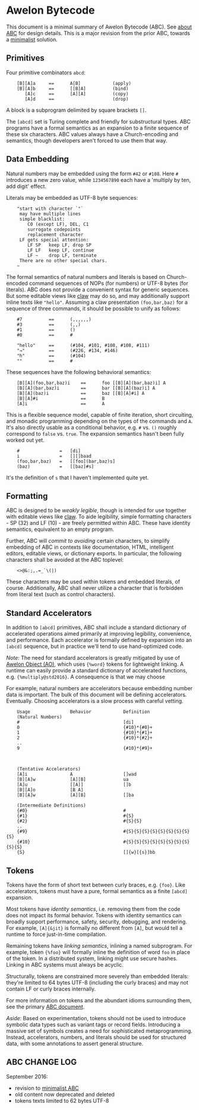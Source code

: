 # Awelon Bytecode

This document is a minimal summary of Awelon Bytecode (ABC). See [about ABC](AboutABC.md) for design details. This is a major revision from the prior ABC, towards a [minimalist](ABC_Minimalist.md) solution. 

## Primitives

Four primitive combinators `abcd`:

        [B][A]a     ==      A[B]            (apply)
        [B][A]b     ==      [[B]A]          (bind)
           [A]c     ==      [A][A]          (copy)
           [A]d     ==                      (drop)

A block is a subprogram delimited by square brackets `[]`. 

The `[abcd]` set is Turing complete and friendly for substructural types. ABC programs have a formal semantics as an expansion to a finite sequence of these six characters. ABC values always have a Church-encoding and semantics, though developers aren't forced to use them that way. 

## Data Embedding

Natural numbers may be embedded using the form `#42` or `#108`. Here `#` introduces a new zero value, while `1234567890` each have a 'multiply by ten, add digit' effect. 

Literals may be embedded as UTF-8 byte sequences:

        "start with character `"`
         may have multiple lines
         simple blacklist:
            C0 (except LF), DEL, C1
            surrogate codepoints
            replacement character
         LF gets special attention:
            LF SP   keep LF, drop SP
            LF LF   keep LF, continue
            LF ~    drop LF, terminate
         There are no other special chars.
        ~

The formal semantics of natural numbers and literals is based on Church-encoded command sequences of NOPs (for numbers) or UTF-8 bytes (for literals). ABC does not provide a convenient syntax for generic sequences. But some editable views like [claw](CommandLine.md) may do so, and may additionally support inline texts like `"hello"`. Assuming a claw presentation `(foo,bar,baz)` for a sequence of three commands, it should be possible to unify as follows:

        #7          ==      (,,,,,,)
        #3          ==      (,,)
        #1          ==      ()
        #0          ==      #

        "hello"     ==      (#104, #101, #108, #108, #111)
        "→"         ==      (#226, #134, #146)
        "h"         ==      (#104)
        ""          ==      #

These sequences have the following behavioral semantics:
        
        [B][A](foo,bar,baz)i    ==      foo [[B][A](bar,baz)i] A
        [B][A](bar,baz)i        ==      bar [[B][A](baz)i] A
        [B][A](baz)i            ==      baz [[B][A]#i] A
        [B][A]#i                ==      B
        [A]i                    ==      A

This is a flexible sequence model, capable of finite iteration, short circuiting, and monadic programming depending on the types of the commands and `A`. It's also directly usable as a conditional behavior, e.g. `#` vs. `()` roughly correspond to `false` vs. `true`. The expansion semantics hasn't been fully worked out yet. 

        #               =   [di]
        i               =   [][]baad
        (foo,bar,baz)   =   [[foo](bar,baz)s]
        (baz)           =   [[baz]#s]

It's the definition of `s` that I haven't implemented quite yet.

## Formatting

ABC is designed to be *weakly legible*, though is intended for use together with editable views like [claw](CommandLine.md). To aide legibility, simple formatting characters - SP (32) and LF (10) - are freely permitted within ABC. These have identity semantics, equivalent to an empty program. 

Further, ABC will *commit to avoiding* certain characters, to simplify embedding of ABC in contexts like documentation, HTML, intelligent editors, editable views, or dictionary exports. In particular, the following characters shall be avoided at the ABC toplevel:

        <>@&:;,.=_`\(|)

These characters may be used within tokens and embedded literals, of course. Additionally, ABC shall never utilize a character that is forbidden from literal text (such as control characters). 

## Standard Accelerators

In addition to `[abcd]` primitives, ABC shall include a standard dictionary of accelerated operations aimed primarily at improving legibility, convenience, and performance. Each accelerator is formally defined by expansion into an `[abcd]` sequence, but in practice we'll tend to use hand-optimized code.

*Note:* The need for standard accelerators is greatly mitigated by use of [Awelon Object (AO)](AboutAO.md), which uses `{%word}` tokens for lightweight linking. A runtime can easily provide a standard dictionary of accelerated functions, e.g. `{%multiply@std2016}`. A consequence is that we may choose

For example, natural numbers are accelerators because embedding number data is important. The bulk of this document will be defining accelerators. Eventually. Choosing accelerators is a slow process with careful vetting. 

        Usage               Behavior            Definition
        (Natural Numbers)
        #                                       [di]                   
        0                                       {#10}*{#0}+
        1                                       {#10}*{#1}+
        2                                       {#10}*{#2}+
        ..
        9                                       {#10}*{#9}+



        (Tentative Accelerators)
        [A]i                A                   []wad
        [B][A]w             [A][B]              ua
        [A]u                [[A]]               []b
        [B][A]o             [B A]               
        [B][A]w             [A][B]              []ba

        (Intermediate Definitions)
        {#0}                                    #
        {#1}                                    #{S}
        {#2}                                    #{S}{S}
        ..
        {#9}                                    #{S}{S}{S}{S}{S}{S}{S}{S}{S}
        {#10}                                   #{S}{S}{S}{S}{S}{S}{S}{S}{S}{S}
        {S}                                     []{w}[{s}]bb


## Tokens

Tokens have the form of short text between curly braces, e.g. `{foo}`. Like accelerators, tokens must have a pure, formal semantics as a finite `[abcd]` expansion. 

Most tokens have *identity semantics*, i.e. removing them from the code does not impact its formal behavior. Tokens with identity semantics can broadly support performance, safety, security, debugging, and rendering. For example, `[A]{&jit}` is formally no different from `[A]`, but would tell a runtime to force just-in-time compilation.

Remaining tokens have *linking semantics*, inlining a named subprogram. For example, token `{%foo}` will formally inline the definition of word `foo` in place of the token. In a distributed system, linking might use secure hashes. Linking in ABC systems must always be acyclic.

Structurally, tokens are constrained more severely than embedded literals: they're limited to 64 bytes UTF-8 (including the curly braces) and may not contain LF or curly braces internally. 

For more information on tokens and the abundant idioms surrounding them, see the primary [ABC document](AboutABC.md).

*Aside:* Based on experimentation, tokens should not be used to introduce symbolic data types such as variant tags or record fields. Introducing a massive set of symbols creates a need for sophisticated metaprogramming. Instead, accelerators, numbers, and literals should be used for structured data, with some annotations to assert general structure.

## ABC CHANGE LOG

September 2016: 
* revision to [minimalist ABC](ABC_Minimalist.md)
* old content now deprecated and deleted
* tokens texts limited to 62 bytes UTF-8
